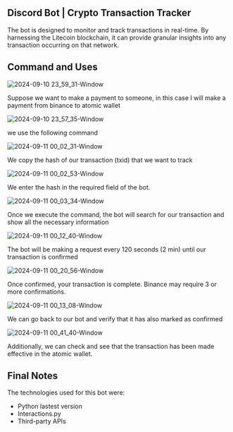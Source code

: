 ## Discord Bot | Crypto Transaction Tracker

The bot is designed to monitor and track transactions in real-time. By harnessing the Litecoin blockchain, it can provide granular insights into any transaction occurring on that network.

## Command and Uses

![2024-09-10 23_59_31-Window](https://github.com/user-attachments/assets/5095ae19-4e5f-4e69-90ae-88ed70070c0a)

Suppose we want to make a payment to someone, in this case I will make a payment from binance to atomic wallet

![2024-09-10 23_57_35-Window](https://github.com/user-attachments/assets/0d6115e0-0fe0-43d4-bc1c-b9787d7023ff)

we use the following command

![2024-09-11 00_02_31-Window](https://github.com/user-attachments/assets/68cbb697-a75a-44f7-8d2e-e2140e2deee2)

We copy the hash of our transaction (txid) that we want to track

![2024-09-11 00_02_53-Window](https://github.com/user-attachments/assets/0841c038-d29c-46fd-913f-253e4708c03a)

We enter the hash in the required field of the bot.

![2024-09-11 00_03_34-Window](https://github.com/user-attachments/assets/d8a6a61f-1fea-4c22-8714-b56c19f1dd75)

Once we execute the command, the bot will search for our transaction and show all the necessary information

![2024-09-11 00_12_40-Window](https://github.com/user-attachments/assets/32e9c4a1-57a2-4620-99c8-ab7a9b6ef557)

The bot will be making a request every 120 seconds (2 min) until our transaction is confirmed

![2024-09-11 00_20_56-Window](https://github.com/user-attachments/assets/039628d8-6fee-46d9-a8b2-3247dc5efc5c)

Once confirmed, your transaction is complete. Binance may require 3 or more confirmations.

![2024-09-11 00_13_08-Window](https://github.com/user-attachments/assets/9402352e-fc53-4318-8ee4-3a5fbc2f30c3)

We can go back to our bot and verify that it has also marked as confirmed

![2024-09-11 00_41_40-Window](https://github.com/user-attachments/assets/f3452a30-0f9b-467e-80a3-26aaf8808697)

Additionally, we can check and see that the transaction has been made effective in the atomic wallet.


## Final Notes

The technologies used for this bot were:

* Python lastest version
* Interactions.py
* Third-party APIs














